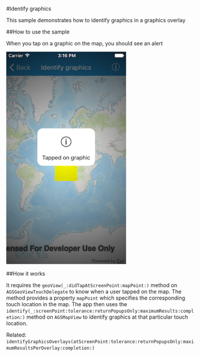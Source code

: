 #Identify graphics

This sample demonstrates how to identify graphics in a graphics overlay

##How to use the sample

When you tap on a graphic on the map, you should see an alert

![](image1.png)

##How it works

It requires the `geoView(_:didTapAtScreenPoint:mapPoint:)` method on `AGSGeoViewTouchDelegate` to know when a user tapped on the map. The method provides a property `mapPoint` which specifies the corresponding touch location in the map. The app then uses the `identify(_:screenPoint:tolerance:returnPopupsOnly:maximumResults:completion:)` method on `AGSMapView` to identify graphics at that particular touch location.

Related: `identifyGraphicsOverlays(atScreenPoint:tolerance:returnPopupsOnly:maximumResultsPerOverlay:completion:)`



